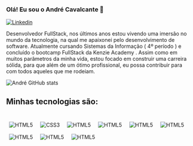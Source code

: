### Olá! Eu sou o André Cavalcante 👋


[![Linkedin](https://img.shields.io/badge/LinkedIn-0077B5?style=for-the-badge&logo=linkedin&logoColor=white)](https://www.linkedin.com/in/andr%C3%A9-luiz-cavalcante/)


Desenvolvedor FullStack, nos últimos anos estou vivendo uma imersão no mundo da tecnologia, na
qual me apaixonei pelo desenvolvimento de software. Atualmente cursando Sistemas da Informação
( 4º período ) e concluído o bootcamp FullStack da Kenzie Academy . Assim como em muitos parâmetros da minha vida, estou focado em construir uma carreira sólida, para que além de um ótimo profissional, eu possa contribuir para com todos aqueles que me rodeiam.


![André GitHub stats](https://github-readme-stats.vercel.app/api?username=andrzcavalcante&show_icons=true&theme=dracula)


## Minhas tecnologias são:

<div style="display:inline-block"><br/>
    <img style="padding:0.5rem" align="center" alt="HTML5" src="https://img.shields.io/badge/HTML5-E34F26?style=for-the-badge&logo=html5&logoColor=white"/>
    <img style="padding:0.5rem" align="center" alt="CSS3" src="https://img.shields.io/badge/CSS3-1572B6?style=for-the-badge&logo=css3&logoColor=white"/>
    <img style="padding:0.5rem" align="center" alt="HTML5" src="https://img.shields.io/badge/JavaScript-F7DF1E?style=for-the-badge&logo=javascript&logoColor=black"/>
    <img style="padding:0.5rem" align="center" alt="HTML5" src="https://img.shields.io/badge/TypeScript-007ACC?style=for-the-badge&logo=typescript&logoColor=white"/>
    <img style="padding:0.5rem" align="center" alt="HTML5" src="https://img.shields.io/badge/React-20232A?style=for-the-badge&logo=react&logoColor=61DAFB"/>
    <img style="padding:0.5rem" align="center" alt="HTML5" src="https://img.shields.io/badge/Node.js-43853D?style=for-the-badge&logo=node.js&logoColor=white"/>
    <img style="padding:0.5rem" align="center" alt="HTML5" src="https://img.shields.io/badge/PostgreSQL-316192?style=for-the-badge&logo=postgresql&logoColor=white"/>
    <img style="padding:0.5rem" align="center" alt="HTML5" src="https://img.shields.io/badge/Python-14354C?style=for-the-badge&logo=python&logoColor=white"/>
    <img style="padding:0.5rem" align="center" alt="HTML5" src="https://img.shields.io/badge/Django-092E20?style=for-the-badge&logo=django&logoColor=white"/>
</div>
